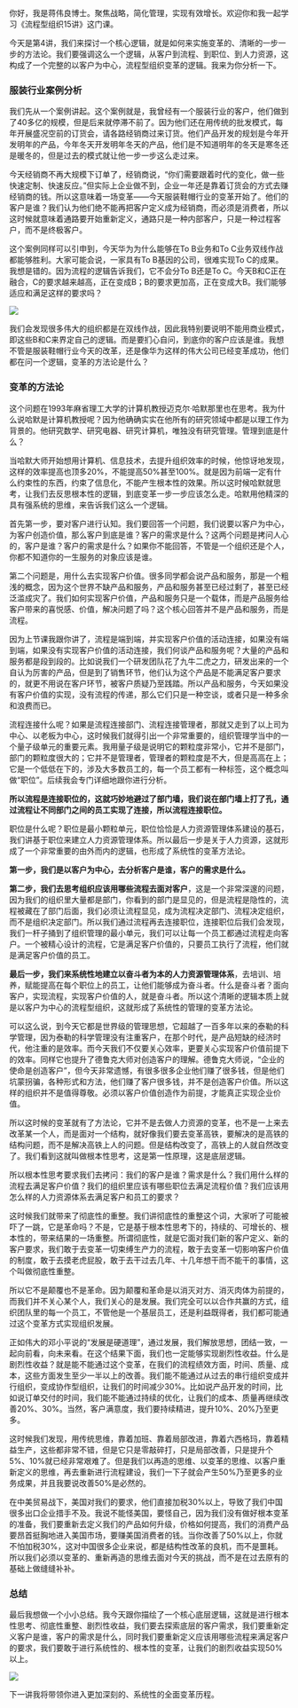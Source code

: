 你好，我是蒋伟良博士。聚焦战略，简化管理，实现有效增长。欢迎你和我一起学习《流程型组织15讲》这门课。

今天是第4讲，我们来探讨一个核心逻辑，就是如何来实施变革的、清晰的一步一步的方法论。我们要强调这么一个逻辑，从客户到流程、到职位、到人力资源，这构成了一个完整的以客户为中心，流程型组织变革的逻辑。我来为你分析一下。

### 服装行业案例分析

我们先从一个案例讲起。这个案例就是，我曾经有一个服装行业的客户，他们做到了40多亿的规模，但是后来就停滞不前了。因为他们还在用传统的批发模式，每年开展盛况空前的订货会，请各路经销商过来订货。他们产品开发的规划是今年开发明年的产品，今年冬天开发明年冬天的产品，他们是不知道明年的冬天是寒冬还是暖冬的，但是过去的模式就让他一步一步这么走过来。

今天经销商不再大规模下订单了，经销商说，“你们需要跟着时代的变化，做一些快速定制、快速反应。”但实际上企业做不到，企业一年还是靠着订货会的方式去赚经销商的钱。所以这意味着一场变革——今天服装鞋帽行业的变革开始了。他们的客户是谁？我们认为他们绝不能再把客户定义成为经销商，而必须是消费者，所以这时候就意味着通路要开始重新定义，通路只是一种内部客户，只是一种过程客户，而不是终极客户。

这个案例同样可以引申到，今天华为为什么能够在To B业务和To C业务双线作战都能够胜利。大家可能会说，一家具有To B基因的公司，很难实现To C的成果。我想是错的。因为流程的逻辑告诉我们，它不会分To B还是To C。今天B和C正在融合，C的要求越来越高，正在变成B；B的要求更加高，正在变成大B。我们能够适应和满足这样的要求吗？

![](https://static001.geekbang.org/resource/image/84/e5/8429eb73e209853085aea23f0f8d44e5.png?wh=2700*1275)

我们会发现很多伟大的组织都是在双线作战，因此我特别要说明不能用商业模式，即这些B和C来界定自己的逻辑。而是要扪心自问，到底你的客户应该是谁。我想不管是服装鞋帽行业今天的改革，还是像华为这样的伟大公司已经变革成功，他们都在问一个逻辑，变革的方法论是什么？

### 变革的方法论

这个问题在1993年麻省理工大学的计算机教授迈克尔·哈默那里也在思考。我为什么说哈默是计算机教授呢？因为他确确实实在他所有的研究领域中都是以理工作为背景的。他研究数学、研究电器、研究计算机，唯独没有研究管理。管理到底是什么？

当哈默大师开始想用计算机、信息技术，去提升组织效率的时候，他惊讶地发现，这样的效率提高也顶多20%，不能提高50%甚至100%。就是因为前端一定有什么约束性的东西，约束了信息化，不能产生根本性的效果。所以这时候哈默就思考，让我们去反思根本性的逻辑，到底变革一步一步应该怎么走。哈默用他精深的具有强系统的思维，来告诉我们这么一个逻辑。

首先第一步，要对客户进行认知。我们要回答一个问题，我们说要以客户为中心，为客户创造价值，那么客户到底是谁？客户的需求是什么？这两个问题是拷问人心的，客户是谁？客户的需求是什么？如果你不能回答，不管是一个组织还是个人，你都不知道你的一生服务的对象应该是谁。

第二个问题是，用什么去实现客户价值。很多同学都会说产品和服务，那是一个粗浅的概念，因为这个世界不缺产品和服务，产品和服务甚至已经过剩了，甚至已经泛滥成灾了。我们如何实现客户价值，产品和服务只是一个载体，而是产品服务给客户带来的喜悦感、价值，解决问题了吗？这个核心回答并不是产品和服务，而是流程。

因为上节课我跟你讲了，流程是端到端，并实现客户价值的活动连接，如果没有端到端，如果没有实现客户价值的活动连接，我们何谈产品和服务呢？大量的产品和服务都是段到段的。比如说我们一个研发团队花了九牛二虎之力，研发出来的一个自认为厉害的产品，但是到了销售环节，他们认为这个产品是不能满足客户要求的，就更不用说在客户环节，被客户质疑乃至践踏。所以产品和服务，今天如果没有客户价值的实现，没有流程的传递，那么它们只是一种空谈，或者只是一种多余和浪费而已。

流程连接什么呢？如果是流程连接部门、流程连接管理者，那就又走到了以上司为中心、以老板为中心，这时候我们就得引出一个非常重要的，组织管理学当中的一个量子级单元的重要元素。我用量子级是说明它的颗粒度非常小，它并不是部门，部门的颗粒度很大的；它并不是管理者，管理者的颗粒度是不大，但是高高在上；它是一个低低在下的，涉及大多数员工的，每一个员工都有一种标签，这个概念叫做“职位”。后续我会专门详细地跟你进行分析。

**所以流程是连接职位的，这就巧妙地避过了部门墙，我们说在部门墙上打了孔，通过流程让不同部门之间的员工实现了连接，所以流程连接职位。**

职位是什么呢？职位是最小颗粒单元，职位恰恰是人力资源管理体系建设的基石，我们讲基于职位来建立人力资源管理体系。所以最后一步是关于人力资源，这就形成了一个非常重要的由外而内的逻辑，也形成了系统性的变革方法论。

**第一步，我们是以客户为中心，去分析客户是谁，客户的需求是什么。**

**第二步，我们去思考组织应该用哪些流程去面对客户**，这是一个非常深邃的问题，因为我们的组织里大量都是部门，你看到的部门是显见的，但是流程是隐性的，流程被藏在了部门后面，我们必须让流程显见，成为流程决定部门、流程决定组织，而不是组织决定部门。所以我们通过流程再去连接职位，连接职位后我们会发现，我们一杆子捅到了组织管理的最小单元，我们可以让每一个员工都通过流程走向客户。一个被精心设计的流程，它是满足客户价值的，只要员工执行了流程，他们就是满足客户价值的员工。

**最后一步，我们来系统性地建立以奋斗者为本的人力资源管理体系**，去培训、培养，赋能提高在每个职位上的员工，让他们能够成为奋斗者。什么是奋斗者？面向客户，实现流程，实现客户价值的人，就是奋斗者。所以这个清晰的逻辑本质上就是以客户为中心的流程型组织，这就形成了系统性的管理的变革方法论。

可以这么说，到今天它都是世界级的管理思想，它超越了一百多年以来的泰勒的科学管理，因为泰勒的科学管理没有注重客户，在那个时代，是产品短缺的经济时代，他注重的是效率。而今天我们不仅要关心效率，更要关心实现客户价值前提下的效率。同样它也提升了德鲁克大师对创造客户的理解。德鲁克大师说，“企业的使命是创造客户”，但今天非常遗憾，有很多很多企业他们赚了很多钱，但是他们坑蒙拐骗，各种形式和方法，他们赚了客户很多钱，并不是创造客户价值。所以这样的组织并不是值得尊敬。必须以客户价值创造作为前提，才能真正实现企业价值。

所以这时候的变革就有了方法论，它并不是去做人力资源的变革，也不是一上来去改革某一个人，而是面对一个结构，就好像我们要去变革高铁，要解决的是高铁的结构问题，而不是解决高铁上人的问题。但是结构改变了，高铁上的人就自然改变了。我们看到这就叫做根本性思考，这是第一性原理，这是底层逻辑。

所以根本性思考要求我们去拷问：我们的客户是谁？需求是什么？我们用什么样的流程去满足客户价值？我们的组织里应该有哪些职位去满足流程价值？我们应该用怎么样的人力资源体系去满足客户和员工的要求？

这时候我们就带来了彻底性的重整。我们讲彻底性的重整这个词，大家听了可能被吓了一跳，它是革命吗？不是，它是基于根本性思考下的，持续的、可增长的、根本性的，带来结果的一场重整。所谓彻底性，就是它面对我们新的客户定义、新的客户要求，我们敢于去变革一切束缚生产力的流程，敢于去变革一切影响客户价值的制度，敢于去摸老虎屁股，敢于去干过去几年、十几年想干而不能干的事情，这个叫做彻底性重整。

所以它不是颠覆也不是革命。因为颠覆和革命是以消灭对方、消灭肉体为前提的，而我们并不关心某个人，我们关心的是发展。我们完全可以以合作共赢的方式，组织团队里的每一个员工，不管他是一个基层员工，还是利益既得者，我们都可能通过这个变革方式实现组织发展。

正如伟大的邓小平说的“发展是硬道理”，通过发展，我们解放思想，团结一致，一起向前看，向未来看。在这个结果下面，我们也一定能够实现剧烈性收益。什么是剧烈性收益？就是能不能通过这个变革，在我们的流程绩效方面，时间、质量、成本，这些方面发生至少一半以上的改善。我们能不能通过从过去的串行组织变成并行组织，变成协作型组织，让我们的时间减少30%。比如说产品开发的时间，比如说订单交付的时间，我们能不能通过持续的优化，让我们的成本、质量再继续改善20%、30%。当然，客户满意度，我们要持续精进，提升10%、20%乃至更多。

这时候我们发现，用传统思维，靠着加班、靠着局部改进，靠着六西格玛，靠着精益生产，这些都非常不错，但是它只是零敲碎打，只是局部改善，只是提升个5%、10%就已经非常艰难了。但是我们以再造的思维、以变革的思维、以客户重新定义的思维，再去重新进行流程建设，我们一下子就会产生50%乃至更多的业务成果，并且我要说改善50%是必然的。

在中美贸易战下，美国对我们的要求，他们直接加税30%以上，导致了我们中国很多出口企业措手不及。我说不能怪美国，要怪自己，因为我们没有做好根本变革的准备，我们要重新去定义我们的产品如何升级，价格如何提高，我们的消费产品要昂首挺胸地进入美国市场，要赚美国消费者的钱。当你改善了50%以上，你就不怕加税30%，这对中国很多企业来说，都是结构性改革的良机，而不是噩耗。所以我们必须以变革的、重新再造的思维去面对今天的挑战，而不是在过去原有的基础上做缝缝补补。

### 总结

最后我想做一个小小总结。我今天跟你描绘了一个核心底层逻辑，这就是进行根本性思考、彻底性重整、剧烈性收益，我们要去探索底层的客户需求，我们要重新定义客户是谁，客户的需求是什么，同时我们要重新定义应该用哪些流程来满足客户的要求，我们要敢于进行系统性的、根本性的变革，让我们的剧烈收益实现50%以上。

![](https://static001.geekbang.org/resource/image/88/35/88da36b4eff7a1f46208423f45cc9635.png?wh=2457*2448)

下一讲我将带领你进入更加深刻的、系统性的全面变革历程。